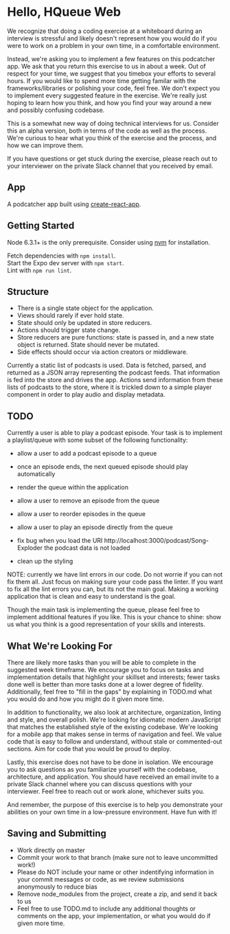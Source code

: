 # Hello, HQueue Web

We recognize that doing a coding exercise at a whiteboard during an interview is
stressful and likely doesn't represent how you would do if you were to work on a
problem in your own time, in a comfortable environment.

Instead, we're asking you to implement a few features on this podcatcher app.
 We ask that you return this exercise to us in about a week.
 Out of respect for your time, we suggest that you timebox your efforts to several hours.
 If you would like to spend more
time getting familar with the frameworks/libraries or polishing your code, feel
free. We don't expect you to implement every suggested feature in the exercise.
We're really just hoping to learn how you think, and how you find your way
around a new and possibly confusing codebase.

This is a somewhat new way of doing technical interviews for us. Consider this
an alpha version, both in terms of the code as well as the process. We're
curious to hear what you think of the exercise and the process, and how we can
improve them.

If you have questions or get stuck during the exercise, please reach out to your
interviewer on the private Slack channel that you received by email.

## App

A podcatcher app built using [create-react-app](https://github.com/facebook/create-react-app).

## Getting Started
Node 6.3.1+ is the only prerequisite. Consider using [nvm](http://nvm.sh/) for
installation.

Fetch dependencies with `npm install`.  
Start the Expo dev server with `npm start`.  
Lint with `npm run lint`.  

## Structure

- There is a single state object for the application.
- Views should rarely if ever hold state.
- State should only be updated in store reducers.
- Actions should trigger state change.
- Store reducers are pure functions: state is passed in, and a new state object is returned. State should never be mutated.
- Side effects should occur via action creators or middleware.

Currently a static list of podcasts is used. Data is fetched,
parsed, and returned as a JSON array
representing the podcast feeds. That information is fed into the store and
drives the app. Actions send information from these lists of podcasts to the
store, where it is trickled down to a simple player component in order to play audio
and display metadata.

## TODO

Currently a user is able to play a podcast episode. Your task is to implement
a playlist/queue with some subset of the following functionality:
- allow a user to add a podcast episode to a queue
- once an episode ends, the next queued episode should play automatically
- render the queue within the application
- allow a user to remove an episode from the queue
- allow a user to reorder episodes in the queue
- allow a user to play an episode directly from the queue

- fix bug when you load the URI http://localhost:3000/podcast/Song-Exploder the podcast data is not loaded
- clean up the styling

NOTE: currently we have lint errors in our code. Do not worrie if you can not fix them all. Just focus
on making sure your code pass the linter. If you want to fix all the lint errors you can, but its not
the main goal. Making a working application that is clean and easy to understand is the goal. 

Though the main task is implementing the queue, please feel free to implement
additional features if you like. This is your chance to shine: show us what you
think is a good representation of your skills and interests.

## What We're Looking For

There are likely more tasks than you will be able to complete in the suggested
week timeframe. We encourage you to focus on tasks and implementation details that
highlight your skillset and interests; fewer tasks done well is better than more
tasks done at a lower degree of fidelity. Additionally, feel free to "fill in
the gaps" by explaining in TODO.md what you would do and how you might do it
given more time.

In addition to functionality, we also look at architecture, organization,
linting and style, and overall polish. We're looking for idiomatic modern
JavaScript that matches the established style of the existing codebase. 
We're looking for a mobile app that makes sense in terms of navigation 
and feel.  We value
code that is easy to follow and understand, without stale or commented-out
sections. Aim for code that you would be proud to deploy.

Lastly, this exercise does not have to be done in isolation. We encourage you to
ask questions as you familiarize yourself with the codebase, architecture, and
application. You should have received an email invite to a private Slack channel
where you can discuss questions with your interviewer. Feel free to reach out or
work alone, whichever suits you.

And remember, the purpose of this exercise is to help you demonstrate your
abilities on your own time in a low-pressure environment. Have fun with it!

## Saving and Submitting

- Work directly on master
- Commit your work to that branch (make sure not to leave uncommitted work!)
- Please do NOT include your name or other indentifying information in your
commit messages or code, as we review submissions anonymously to reduce bias
- Remove node_modules from the project, create a zip, and send it back to us
- Feel free to use TODO.md to include any additional thoughts or comments on
the app, your implementation, or what you would do if given more time.

